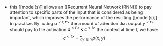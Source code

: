 - this [[model(s)]] allows an [[Recurrent Neural Network (RNN)]] to pay attention to specific parts of the input that is considered as being important, which improves the performance of the resulting [[model(s)]] in practice. By noting $\alpha ^{<t,t'>}$ the amount of attention that output $y^{<t>}$ should pay to the activation $a^{<t'>}$ & $c^{<t>}$ the context at time t, we have:
$$c^{<t>}=\displaystyle\sum_{y\in Y}p(x,y)$$